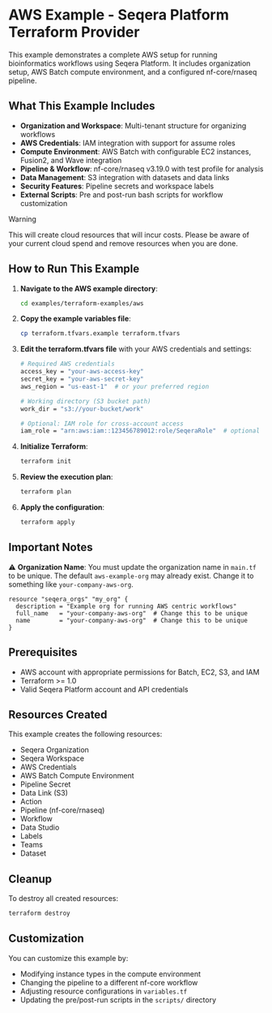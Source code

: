 # AWS Example - Seqera Platform Terraform Provider

This example demonstrates a complete AWS setup for running bioinformatics workflows using Seqera Platform. It includes organization setup, AWS Batch compute environment, and a configured nf-core/rnaseq pipeline.

## What This Example Includes

- **Organization and Workspace**: Multi-tenant structure for organizing workflows
- **AWS Credentials**: IAM integration with support for assume roles
- **Compute Environment**: AWS Batch with configurable EC2 instances, Fusion2, and Wave integration
- **Pipeline & Workflow**: nf-core/rnaseq v3.19.0 with test profile for analysis
- **Data Management**: S3 integration with datasets and data links
- **Security Features**: Pipeline secrets and workspace labels
- **External Scripts**: Pre and post-run bash scripts for workflow customization

> [!WARNING]
> This will create cloud resources that will incur costs. Please be aware of your current cloud spend and remove resources when you are done.

## How to Run This Example

1. **Navigate to the AWS example directory**:

   ```bash
   cd examples/terraform-examples/aws
   ```

2. **Copy the example variables file**:

   ```bash
   cp terraform.tfvars.example terraform.tfvars
   ```

3. **Edit the terraform.tfvars file** with your AWS credentials and settings:

   ```bash
   # Required AWS credentials
   access_key = "your-aws-access-key"
   secret_key = "your-aws-secret-key"
   aws_region = "us-east-1"  # or your preferred region
   
   # Working directory (S3 bucket path)
   work_dir = "s3://your-bucket/work"
   
   # Optional: IAM role for cross-account access
   iam_role = "arn:aws:iam::123456789012:role/SeqeraRole"  # optional
   ```

4. **Initialize Terraform**:

   ```bash
   terraform init
   ```

5. **Review the execution plan**:

   ```bash
   terraform plan
   ```

6. **Apply the configuration**:

   ```bash
   terraform apply
   ```

## Important Notes

⚠️ **Organization Name**: You must update the organization name in `main.tf` to be unique. The default `aws-example-org` may already exist. Change it to something like `your-company-aws-org`.

```hcl
resource "seqera_orgs" "my_org" {
  description = "Example org for running AWS centric workflows"
  full_name   = "your-company-aws-org"  # Change this to be unique
  name        = "your-company-aws-org"  # Change this to be unique
}
```

## Prerequisites

- AWS account with appropriate permissions for Batch, EC2, S3, and IAM
- Terraform >= 1.0
- Valid Seqera Platform account and API credentials

## Resources Created

This example creates the following resources:

- Seqera Organization
- Seqera Workspace  
- AWS Credentials
- AWS Batch Compute Environment
- Pipeline Secret
- Data Link (S3)
- Action
- Pipeline (nf-core/rnaseq)
- Workflow
- Data Studio
- Labels
- Teams
- Dataset

## Cleanup

To destroy all created resources:

```bash
terraform destroy
```

## Customization

You can customize this example by:

- Modifying instance types in the compute environment
- Changing the pipeline to a different nf-core workflow
- Adjusting resource configurations in `variables.tf`
- Updating the pre/post-run scripts in the `scripts/` directory
